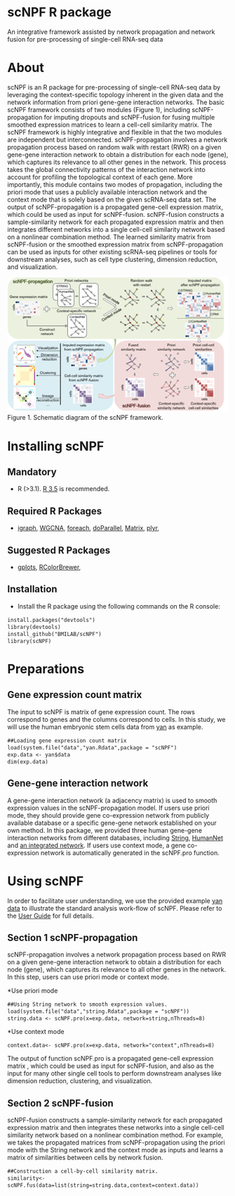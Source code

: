 scNPF R package
====================

An integrative framework assisted by network propagation and network fusion for pre-processing of single-cell RNA-seq data

About
====================
scNPF is an R package for pre-processing of single-cell RNA-seq data by leveraging the context-specific topology inherent in the given data and the network information from priori gene-gene interaction networks. The basic scNPF framework consists of two modules (Figure 1), including scNPF-propagation for imputing dropouts and scNPF-fusion for fusing multiple smoothed expression matrices to learn a cell-cell similarity matrix. The scNPF framework is highly integrative and flexible in that the two modules are independent but interconnected. scNPF-propagation involves a network propagation process based on random walk with restart (RWR) on a given gene-gene interaction network to obtain a distribution for each node (gene), which captures its relevance to all other genes in the network. This process takes the global connectivity patterns of the interaction network into account for profiling the topological context of each gene. More importantly, this module contains two modes of propagation, including the priori mode that uses a publicly available interaction network and the context mode that is solely based on the given scRNA-seq data set. The output of scNPF-propagation is a propagated gene-cell expression matrix, which could be used as input for scNPF-fusion. scNPF-fusion constructs a sample-similarity network for each propagated expression matrix and then integrates different networks into a single cell-cell similarity network based on a nonlinear combination method. The learned similarity matrix from scNPF-fusion or the smoothed expression matrix from scNPF-propagation can be used as inputs for other existing scRNA-seq pipelines or tools for downstream analyses, such as cell type clustering, dimension reduction, and visualization.

![image](https://github.com/BMILAB/scNPF/blob/master/images/Schematic%20diagram%20of%20the%20scNPF%20framework.png)
                       Figure 1. Schematic diagram of the scNPF framework.

Installing scNPF
=============
Mandatory 
---------

* R (>3.1). [R 3.5](https://www.r-project.org/) is recommended.

Required R Packages
---------
* [igraph](https://cran.r-project.org/web/packages/igraph/index.html), [WGCNA](https://cran.r-project.org/web/packages/WGCNA/index.html), [foreach](https://cran.r-project.org/web/packages/foreach/index.html), [doParallel](https://cran.r-project.org/web/packages/doParallel/index.html), [Matrix](https://cran.r-project.org/web/packages/Matrix/index.html), [plyr](https://cran.r-project.org/web/packages/plyr/index.html),  

Suggested R Packages
---------
* [gplots](https://cran.r-project.org/web/packages/gplots/index.html), [RColorBrewer](https://cran.r-project.org/web/packages/RColorBrewer/index.html),  

Installation
---------
* Install the R package using the following commands on the R console:
```
install.packages("devtools")
library(devtools)
install_github("BMILAB/scNPF")
library(scNPF)
```

Preparations
====================

Gene expression count matrix
---------
The input to scNPF is matrix of gene expression count. The rows correspond to genes and the columns correspond to cells. In this study, we will use the human embryonic stem cells data from [yan](http://dx.doi.org/10.1038/nsmb.2660) as example.
```
##Loading gene expression count matrix
load(system.file("data","yan.Rdata",package = "scNPF")
exp.data <- yan$data
dim(exp.data)
```

Gene-gene interaction network
---------
A gene-gene interaction network (a adjacency matrix) is used to smooth expression values in the scNPF-propagation model. If users use priori mode, they should provide gene co-expression network from publicly available database or a specific gene-gene network established on your own method. In this package, we provided three human gene-gene interaction networks from different databases, including [String](https://doi.org/10.1093/nar/gks1094), [HumanNet](http://www.functionalnet.org/humannet/about.html) and [an integrated network](http://www.ncbi.nlm.nih.gov/pmc/articles/PMC5741255/). If users use context mode, a gene co-expression network is automatically generated in the scNPF.pro function.


Using scNPF
=============
In order to facilitate user understanding, we use the provided example [yan data](http://dx.doi.org/10.1038/nsmb.2660) to illustrate the standard analysis work-flow of scNPF. Please refer to the [User Guide](https://github.com/BMILAB/scNPF/tree/master/doc) for full details.

Section 1 scNPF-propagation
---------
scNPF-propagation involves a network propagation process based on RWR on a given gene-gene interaction network to obtain a distribution for each node (gene), which captures its relevance to all other genes in the network. In this step, users can use priori mode or context mode.

*Use priori mode
```
##Using String network to smooth expression values.
load(system.file("data","string.Rdata",package = "scNPF"))
string.data <- scNPF.pro(x=exp.data, network=string,nThreads=8)
```
*Use context mode
```
context.data<- scNPF.pro(x=exp.data, network="context",nThreads=8)
```
The output of function scNPF.pro is a propagated gene-cell expression matrix , which could be used as input for scNPF-fusion, and also as the input for many other single cell tools to perform downstream analyses like dimension reduction, clustering, and visualization.

Section 2 scNPF-fusion
---------
 scNPF-fusion constructs a sample-similarity network for each propagated expression matrix and then integrates these networks into a single cell-cell similarity network based on a nonlinear combination method. For example, we takes the propagated matrices from scNPF-propagation using the priori mode with the String network and the context mode as inputs and learns a matrix of similarities between cells by network fusion.
 ```
 ##Construction a cell-by-cell similarity matrix.
similarity<-scNPF.fus(data=list(string=string.data,context=context.data))
 ```


